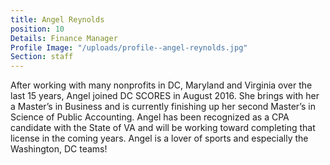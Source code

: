 ```yaml
---
title: Angel Reynolds
position: 10
Details: Finance Manager
Profile Image: "/uploads/profile--angel-reynolds.jpg"
Section: staff
---
```


After working with many nonprofits in DC, Maryland and Virginia over the last 15 years, Angel joined DC SCORES in August 2016. She brings with her a Master’s in Business and is currently finishing up her second Master’s in Science of Public Accounting. Angel has been recognized as a CPA candidate with the State of VA and will be working toward completing that license in the coming years. Angel is a lover of sports and especially the Washington, DC teams!